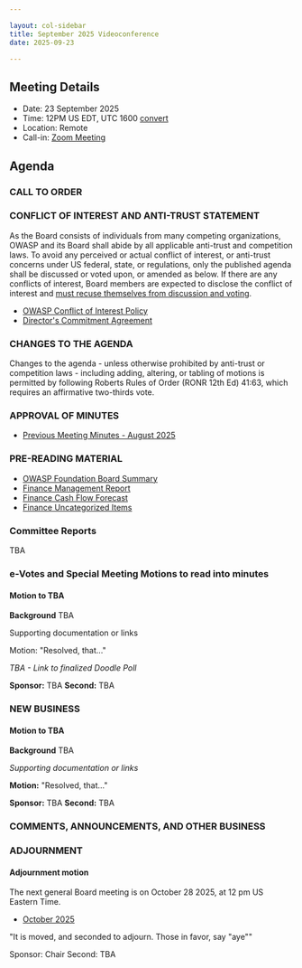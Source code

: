 ```yaml
---

layout: col-sidebar
title: September 2025 Videoconference
date: 2025-09-23

---
```


## Meeting Details

- Date: 23 September 2025
- Time: 12PM US EDT, UTC 1600 [convert](https://www.timeanddate.com/worldclock/meetingdetails.html?year=2025&month=9&day=23&hour=16&min=0&sec=0&p1=152&p2=176&p3=110&p4=136&p5=179&p6=24&p7=64)
- Location: Remote
- Call-in: [Zoom Meeting](https://us06web.zoom.us/j/82812814370?pwd=dUc1TIeKiaYL4uLQDnnYiCYA3e2fHn.1)

## Agenda

### CALL TO ORDER

<!--
Board Members
- Harold Blankenship, Avi Douglen, Ricardo Griffith, Kevin Johnson, Ashwini Siddhi, Steve Springett, and Sam Stepanyan.

Guests
Andrew van der Stock, Dawn Aitken, Starr Brown, Kelly Santalucia, Lauren Thomas, Chris Barbeau, Leea Hudson-Wilson.
-->

### CONFLICT OF INTEREST AND ANTI-TRUST STATEMENT

As the Board consists of individuals from many competing organizations, OWASP and its Board shall abide by all applicable anti-trust and competition laws. To avoid any perceived or actual conflict of interest, or anti-trust concerns under US federal, state, or regulations, only the published agenda shall be discussed or voted upon, or amended as below. If there are any conflicts of interest, Board members are expected to disclose the conflict of interest and [must recuse themselves from discussion and voting](https://owasp.org/www-policy/legal/bylaws#section-702-disclosure-required).

- [OWASP Conflict of Interest Policy](https://owasp.org/www-policy/operational/conflict-of-interest)
- [Director's Commitment Agreement](https://owasp.org/www-policy/legal/directors-committment-agreement)

### CHANGES TO THE AGENDA

Changes to the agenda - unless otherwise prohibited by anti-trust or competition laws - including adding, altering, or tabling of motions is permitted by following Roberts Rules of Order (RONR 12th Ed) 41:63, which requires an affirmative two-thirds vote.

### APPROVAL OF MINUTES

- [Previous Meeting Minutes - August 2025](/www-board/meetings-historical/2025/202508)

### PRE-READING MATERIAL

- [OWASP Foundation Board Summary](TBA)
- [Finance Management Report](TBA)
- [Finance Cash Flow Forecast](TBA)
- [Finance Uncategorized Items](TBA)

### Committee Reports

TBA

### e-Votes and Special Meeting Motions to read into minutes

#### Motion to TBA

**Background** TBA

Supporting documentation or links

Motion: "Resolved, that..."

*TBA - Link to finalized Doodle Poll*

**Sponsor:** TBA
**Second:** TBA

### NEW BUSINESS

#### Motion to TBA

**Background** TBA

*Supporting documentation or links*

**Motion:** "Resolved, that..."

**Sponsor:** TBA
**Second:** TBA

### COMMENTS, ANNOUNCEMENTS, AND OTHER BUSINESS

### ADJOURNMENT

#### Adjournment motion

The next general Board meeting is on October 28 2025, at 12 pm US Eastern Time.

- [October 2025](https://owasp.org/www-board/meetings/202510)

"It is moved, and seconded to adjourn. Those in favor, say "aye""

Sponsor: Chair
Second: TBA
